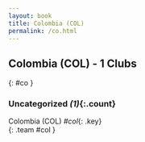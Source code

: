 ```yaml
---
layout: book
title: Colombia (COL)
permalink: /co.html
---
```


## Colombia (COL) - 1 Clubs
{: #co }









### Uncategorized _(1)_{:.count}

Colombia  (COL)  _#col_{: .key} <br>
{: .team #col }


 
